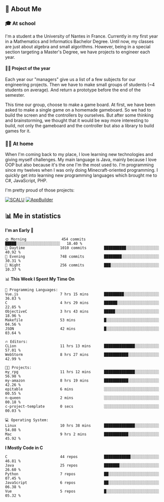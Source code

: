 ## 👀 About Me

### 🎓 At school

I'm a student a the University of Nantes in France. Currently in my first year in a Mathematics and Informatics Bachelor Degree. Until now, my classes are just about algebra and small algorithms. However, being in a special section targeting a Master's Degree, we have projects to engineer each year. 

#### 🔧🔬 Project of the year

Each year our "managers" give us a list of a few subjects for our engineering projects. Then we have to make small groups of students (~4 students on average). And return a prototype before the end of the semester.

This time our group, choose to make a game board. At first, we have been asked to make a single game on a homemade gameboard. So we had to build the screen and the controllers by ourselves. 
But after some thinking and brainstorming, we thought that it would be way more interesting to build, not only the gameboard and the controller but also a library to build games for it.

### 👨‍💻 At home

When I'm coming back to my place, I love learning new technologies and giving myself challenges. My main language is Java, mainly because I love OOP but also because it's the one I'm the most used to. I'm programming since my twelves when I was only doing Minecraft-oriented programming.  I quickly get into learning new programming languages which brought me to C#, JavaScript, PHP. 

I'm pretty proud of those projects:

[![SCALU](https://github-readme-stats.vercel.app/api/pin?username=renardfute&repo=SCALU)](https://github.com/renardfute/scalu)
[![AppBuilder](https://github-readme-stats.vercel.app/api/pin?username=pulsedev2&repo=AppBuilder)](https://github.com/pulsedev2/AppBuilder)

## 📊 Me in statistics
<!--START_SECTION:waka-->
**I'm an Early 🐤** 

```text
🌞 Morning                454 commits         █████░░░░░░░░░░░░░░░░░░░░   18.40 % 
🌆 Daytime                1010 commits        ██████████░░░░░░░░░░░░░░░   40.92 % 
🌃 Evening                748 commits         ████████░░░░░░░░░░░░░░░░░   30.31 % 
🌙 Night                  256 commits         ███░░░░░░░░░░░░░░░░░░░░░░   10.37 % 
```


📊 **This Week I Spent My Time On** 

```text
💬 Programming Languages: 
Vue.js                   7 hrs 15 mins       █████████░░░░░░░░░░░░░░░░   36.83 % 
C                        4 hrs 29 mins       ██████░░░░░░░░░░░░░░░░░░░   22.85 % 
ObjectiveC               3 hrs 43 mins       █████░░░░░░░░░░░░░░░░░░░░   18.96 % 
Makefile                 53 mins             █░░░░░░░░░░░░░░░░░░░░░░░░   04.56 % 
JSON                     42 mins             █░░░░░░░░░░░░░░░░░░░░░░░░   03.64 % 

🔥 Editors: 
CLion                    11 hrs 13 mins      ██████████████░░░░░░░░░░░   57.01 % 
WebStorm                 8 hrs 27 mins       ███████████░░░░░░░░░░░░░░   42.99 % 

🐱‍💻 Projects: 
my_rpg                   11 hrs 12 mins      ██████████████░░░░░░░░░░░   56.98 % 
my-amazon                8 hrs 19 mins       ███████████░░░░░░░░░░░░░░   42.26 % 
epitable                 6 mins              ░░░░░░░░░░░░░░░░░░░░░░░░░   00.55 % 
n-queen                  2 mins              ░░░░░░░░░░░░░░░░░░░░░░░░░   00.18 % 
c-project-template       0 secs              ░░░░░░░░░░░░░░░░░░░░░░░░░   00.03 % 

💻 Operating System: 
Linux                    10 hrs 38 mins      ██████████████░░░░░░░░░░░   54.08 % 
Mac                      9 hrs 2 mins        ███████████░░░░░░░░░░░░░░   45.92 % 
```

**I Mostly Code in C** 

```text
C                        44 repos            ████████████░░░░░░░░░░░░░   46.81 % 
Java                     25 repos            ███████░░░░░░░░░░░░░░░░░░   26.60 % 
Python                   7 repos             ██░░░░░░░░░░░░░░░░░░░░░░░   07.45 % 
JavaScript               6 repos             ██░░░░░░░░░░░░░░░░░░░░░░░   06.38 % 
Vue                      5 repos             █░░░░░░░░░░░░░░░░░░░░░░░░   05.32 % 
```




<!--END_SECTION:waka-->

